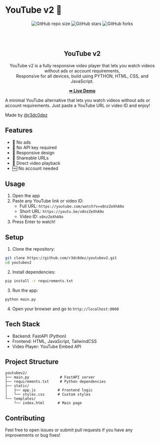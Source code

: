# YouTube v2 🎥

<div align="center">
  
  ![GitHub repo size](https://img.shields.io/github/repo-size/r3dc0dez/youtubev2)
  ![GitHub stars](https://img.shields.io/github/stars/r3dc0dez/youtubev2?style=social)
  ![GitHub forks](https://img.shields.io/github/forks/r3dc0dez/youtubev2?style=social)

  <br />
  <br />

  <h2 align="center">YouTube v2</h2>

  YouTube v2 is a fully responsive video player that lets you watch videos without ads or account requirements, <br />Responsive for all devices, build using PYTHON, HTML, CSS, and JavaScript.

  <a href="https://youtubev2-tau.vercel.app" target="_blank"><strong>➥ Live Demo</strong></a>

</div>

A minimal YouTube alternative that lets you watch videos without ads or account requirements. Just paste a YouTube URL or video ID and enjoy!

Made by [@r3dc0dez](https://github.com/r3dc0dez)

## Features 

- 🚫 No ads
- 🔑 No API key required
- 📱 Responsive design
- 🔗 Shareable URLs
- 🎯 Direct video playback
- 🆓 No account needed

## Usage 

1. Open the app
2. Paste any YouTube link or video ID:
   - Full URL: `https://youtube.com/watch?v=x8nzZeXhA9o`
   - Short URL: `https://youtu.be/x8nzZeXhA9o`
   - Video ID: `x8nzZeXhA9o`
3. Press Enter to watch!

## Setup 

1. Clone the repository:
```bash
git clone https://github.com/r3dc0dez/youtubev2.git
cd youtubev2
```

2. Install dependencies:
```bash
pip install -r requirements.txt
```

3. Run the app:
```bash
python main.py
```

4. Open your browser and go to `http://localhost:8000`

## Tech Stack 

- Backend: FastAPI (Python)
- Frontend: HTML, JavaScript, TailwindCSS
- Video Player: YouTube Embed API

## Project Structure 

```
youtubev2/
├── main.py              # FastAPI server
├── requirements.txt     # Python dependencies
├── static/
│   ├── app.js          # Frontend logic
│   └── styles.css      # Custom styles
└── templates/
    └── index.html      # Main page
```

## Contributing 

Feel free to open issues or submit pull requests if you have any improvements or bug fixes!
